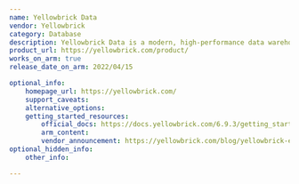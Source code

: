 ```yaml
---
name: Yellowbrick Data
vendor: Yellowbrick
category: Database
description: Yellowbrick Data is a modern, high-performance data warehouse platform designed for large-scale enterprise use, enabling fast, scalable data analytics.
product_url: https://yellowbrick.com/product/
works_on_arm: true
release_date_on_arm: 2022/04/15

optional_info:
    homepage_url: https://yellowbrick.com/
    support_caveats:
    alternative_options:
    getting_started_resources:
        official_docs: https://docs.yellowbrick.com/6.9.3/getting_started/getting_started_home.html
        arm_content:
        vendor_announcement: https://yellowbrick.com/blog/yellowbrick-engineering/introduction-to-our-engineering-blog/
optional_hidden_info:
    other_info:

---
```



